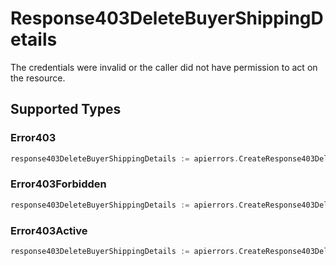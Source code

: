 # Response403DeleteBuyerShippingDetails

The credentials were invalid or the caller did not have permission to act on the resource.


## Supported Types

### Error403

```go
response403DeleteBuyerShippingDetails := apierrors.CreateResponse403DeleteBuyerShippingDetailsError403(components.Error403{/* values here */})
```

### Error403Forbidden

```go
response403DeleteBuyerShippingDetails := apierrors.CreateResponse403DeleteBuyerShippingDetailsError403Forbidden(components.Error403Forbidden{/* values here */})
```

### Error403Active

```go
response403DeleteBuyerShippingDetails := apierrors.CreateResponse403DeleteBuyerShippingDetailsError403Active(components.Error403Active{/* values here */})
```

